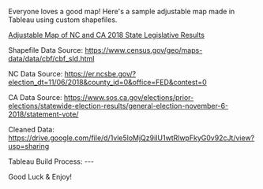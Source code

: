 Everyone loves a good map!  Here's a sample adjustable map made in Tableau using custom shapefiles.

[Adjustable Map of NC and CA 2018 State Legislative Results](https://public.tableau.com/profile/anna.gilbert1179#!/vizhome/AKGSelectStatesSDandHD2018Results/SelectStatesSDHD2018Results?publish=yes)

Shapefile Data Source: https://www.census.gov/geo/maps-data/data/cbf/cbf_sld.html

NC Data Source: https://er.ncsbe.gov/?election_dt=11/06/2018&county_id=0&office=FED&contest=0

CA Data Source: https://www.sos.ca.gov/elections/prior-elections/statewide-election-results/general-election-november-6-2018/statement-vote/

Cleaned Data: https://drive.google.com/file/d/1vle5loMjQz9iIU1wtRlwpFkyG0v92cJt/view?usp=sharing

Tableau Build Process: ---

Good Luck & Enjoy!
